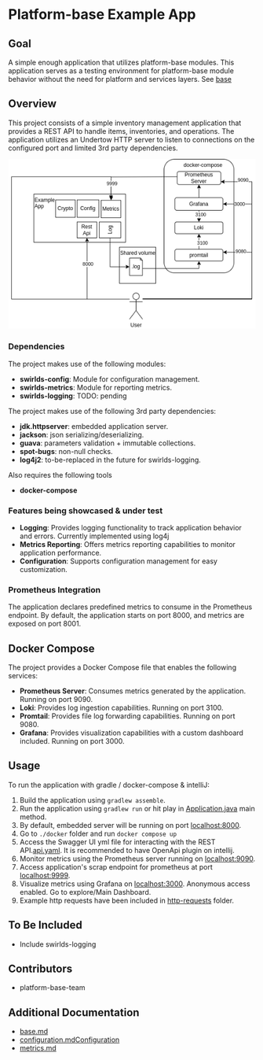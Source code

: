# Platform-base Example App

## Goal

A simple enough application that utilizes platform-base modules. This application serves as a
testing environment for platform-base module behavior without the need for platform and services
layers. See [base](../platform-sdk/docs/base/base.md)

## Overview

This project consists of a simple inventory management application that provides a REST API to
handle items, inventories, and operations. The application utilizes an Undertow HTTP server to
listen to connections on the configured port and limited 3rd party dependencies.

![base-sample.drawio.png](./doc/base-example.drawio.png)

### Dependencies

The project makes use of the following modules:

- **swirlds-config**: Module for configuration management.
- **swirlds-metrics**: Module for reporting metrics.
- **swirlds-logging**: TODO: pending

The project makes use of the following 3rd party dependencies:

- **jdk.httpserver**: embedded application server.
- **jackson**: json serializing/deserializing.
- **guava**: parameters validation + immutable collections.
- **spot-bugs**: non-null checks.
- **log4j2**: to-be-replaced in the future for swirlds-logging.

Also requires the following tools

- **docker-compose**

### Features being showcased & under test

- **Logging**: Provides logging functionality to track application behavior and errors. Currently
  implemented using log4j
- **Metrics Reporting**: Offers metrics reporting capabilities to monitor application performance.
- **Configuration**: Supports configuration management for easy customization.

### Prometheus Integration

The application declares predefined metrics to consume in the Prometheus endpoint. By default, the
application starts on port 8000, and metrics are exposed on port 8001.

## Docker Compose

The project provides a Docker Compose file that enables the following services:

- **Prometheus Server**: Consumes metrics generated by the application. Running on port 9090.
- **Loki**: Provides log ingestion capabilities. Running on port 3100.
- **Promtail**: Provides file log forwarding capabilities. Running on port 9080.
- **Grafana**: Provides visualization capabilities with a custom dashboard included. Running on
  port 3000.

## Usage

To run the application with gradle / docker-compose & intelliJ:

1. Build the application using `gradlew assemble`.
2. Run the application using `gradlew run` or hit play in
   [Application.java](src%2Fmain%2Fjava%2Fcom%2Fswirlds%2Fplatform%2Fbase%2Fexample%2Fapp%2FApplication.java)
   main method.
3. By default, embedded server will be running on port [localhost:8000](localhost:8080/).
4. Go to `./docker` folder and run `docker compose up`
5. Access the Swagger UI yml file for interacting with the REST
   API.[api.yaml](src/swagger/store-rest-api.yaml). It is recommended to have OpenApi plugin on
   intellij.
6. Monitor metrics using the Prometheus server running on [localhost:9090](http://localhost:9090/).
7. Access application's scrap endpoint for prometheus at port
   [localhost:9999](http://localhost:9999/).
8. Visualize metrics using Grafana on [localhost:3000](http://localhost:3000/). Anonymous access
   enabled. Go to explore/Main Dashboard.
9. Example http requests have been included in [http-requests](http-requests%2FItems.http) folder.

## To Be Included

- Include swirlds-logging

## Contributors

- platform-base-team

## Additional Documentation

- [base.md](..%2Fplatform-sdk%2Fdocs%2Fbase%2Fbase.md)
- [configuration.md](..%2Fplatform-sdk%2Fdocs%2Fbase%2Fconfiguration%2Fconfiguration.md)[Configuration](./base/configuration/configuration.md)
- [metrics.md](..%2Fplatform-sdk%2Fdocs%2Fbase%2Fmetrics%2Fmetrics.md)
